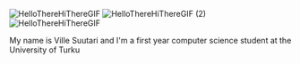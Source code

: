    ![HelloThereHiThereGIF](https://user-images.githubusercontent.com/124371017/216828403-cf3b559c-b9ad-41a1-ae13-4fc30507193f.gif)     ![HelloThereHiThereGIF (2)](https://user-images.githubusercontent.com/124371017/216828467-96030ce8-7db7-4213-8693-8906b5de1c2b.gif) ![HelloThereHiThereGIF](https://user-images.githubusercontent.com/124371017/216828481-24b22e32-e067-405a-9e01-da502e08f1ff.gif) 







 My name is Ville Suutari and I'm a first year computer science student at the University of Turku

<!--
**villetopiassuutari/villetopiassuutari** is a ✨ _special_ ✨ repository because its `README.md` (this file) appears on your GitHub profile.

Here are some ideas to get you started:

- 🔭 I’m currently working on ...
- 🌱 I’m currently learning ...
- 👯 I’m looking to collaborate on ...
- 🤔 I’m looking for help with ...
- 💬 Ask me about ...
- 📫 How to reach me: ...
- 😄 Pronouns: ...
- ⚡ Fun fact: ...
-->
